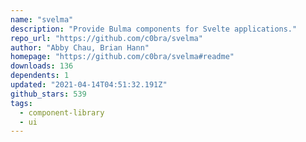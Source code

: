 ```yaml
---
name: "svelma"
description: "Provide Bulma components for Svelte applications."
repo_url: "https://github.com/c0bra/svelma"
author: "Abby Chau, Brian Hann"
homepage: "https://github.com/c0bra/svelma#readme"
downloads: 136
dependents: 1
updated: "2021-04-14T04:51:32.191Z"
github_stars: 539
tags: 
  - component-library
  - ui
---
```

